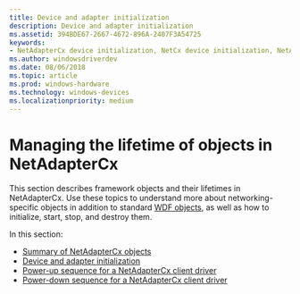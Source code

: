 ```yaml
---
title: Device and adapter initialization
description: Device and adapter initialization
ms.assetid: 394BDE67-2667-4672-896A-2407F3A54725
keywords:
- NetAdapterCx device initialization, NetCx device initialization, NetAdapterCx adapter initialization, NetCx adapter initialization
ms.author: windowsdriverdev
ms.date: 08/06/2018
ms.topic: article
ms.prod: windows-hardware
ms.technology: windows-devices
ms.localizationpriority: medium
---
```


# Managing the lifetime of objects in NetAdapterCx

This section describes framework objects and their lifetimes in NetAdapterCx. Use these topics to understand more about networking-specific objects in addition to standard [WDF objects](../wdf/wdf-objects.md), as well as how to initialize, start, stop, and destroy them.

In this section:

- [Summary of NetAdapterCx objects](summary-of-netadaptercx-objects.md)
- [Device and adapter initialization](device-and-adapter-initialization.md)
- [Power-up sequence for a NetAdapterCx client driver](power-up-sequence-for-a-netadaptercx-client-driver.md)
- [Power-down sequence for a NetAdapterCx client driver](power-down-sequence-for-a-netadaptercx-client-driver.md)